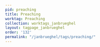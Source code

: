 ```yaml
---
pid: preaching
title: Preaching
worktag: Preaching
collection: worktags_janbrueghel
layout: tagpage_janbrueghel
order: '132'
permalink: "/janbrueghel/tags/preaching/"
---
```

